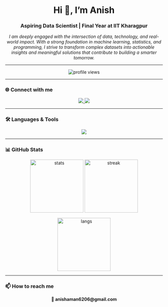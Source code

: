 <h1 align="center">Hi 👋, I’m Anish</h1>
<h3 align="center">Aspiring Data Scientist | Final Year at IIT Kharagpur</h3>

<p align="center">
    <em>
    I am deeply engaged with the intersection of data, technology, and real-world impact.  
    With a strong foundation in machine learning, statistics, and programming,  
    I strive to transform complex datasets into actionable insights and  
    meaningful solutions that contribute to building a smarter tomorrow.
  </em>
</p>

---

<p align="center">
  <img src="https://komarev.com/ghpvc/?username=anishaman6206&label=Visitors&color=0e75b6&style=flat-square" alt="profile views" /> 
</p>

---

### 🌐 Connect with me  
<p align="center">
  <a href="https://linkedin.com/in/anish-aman-098590209" target="blank">
    <img src="https://img.shields.io/badge/LinkedIn-%230A66C2.svg?&style=for-the-badge&logo=linkedin&logoColor=white" />
  </a>
  <a href="https://instagram.com/anishaman_07" target="blank">
    <img src="https://img.shields.io/badge/Instagram-%23E4405F.svg?&style=for-the-badge&logo=instagram&logoColor=white" />
  </a>
</p>

---

### 🛠️ Languages & Tools  
<p align="center">
  <img src="https://skillicons.dev/icons?i=python,cpp,js,react,html,css,mysql,git,docker,tensorflow,pytorch,sklearn,opencv" />
</p>

---

### 📊 GitHub Stats  
<p align="center">
  <img src="https://github-readme-stats.vercel.app/api?username=anishaman6206&show_icons=true&theme=tokyonight&hide_border=false&card_width=500" alt="stats" height="170"/>
  <img src="https://github-readme-streak-stats.herokuapp.com?user=anishaman6206&theme=tokyonight&hide_border=false" alt="streak" height="170"/>
</p>

<p align="center">
  <img src="https://github-readme-stats.vercel.app/api/top-langs?username=anishaman6206&show_icons=true&layout=compact&theme=tokyonight&hide_border=false&card_width=500" alt="langs" height="170"/>
</p>

---

### 📫 How to reach me  
<p align="center"><b>📧 anishaman6206@gmail.com</b></p>

